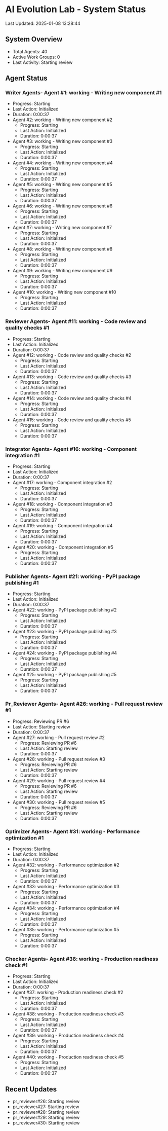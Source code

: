 # AI Evolution Lab - System Status
Last Updated: 2025-01-08 13:28:44

## System Overview
- Total Agents: 40
- Active Work Groups: 0
- Last Activity: Starting review

## Agent Status

### Writer Agents- Agent #1: working - Writing new component #1
  - Progress: Starting
  - Last Action: Initialized
  - Duration: 0:00:37
- Agent #2: working - Writing new component #2
  - Progress: Starting
  - Last Action: Initialized
  - Duration: 0:00:37
- Agent #3: working - Writing new component #3
  - Progress: Starting
  - Last Action: Initialized
  - Duration: 0:00:37
- Agent #4: working - Writing new component #4
  - Progress: Starting
  - Last Action: Initialized
  - Duration: 0:00:37
- Agent #5: working - Writing new component #5
  - Progress: Starting
  - Last Action: Initialized
  - Duration: 0:00:37
- Agent #6: working - Writing new component #6
  - Progress: Starting
  - Last Action: Initialized
  - Duration: 0:00:37
- Agent #7: working - Writing new component #7
  - Progress: Starting
  - Last Action: Initialized
  - Duration: 0:00:37
- Agent #8: working - Writing new component #8
  - Progress: Starting
  - Last Action: Initialized
  - Duration: 0:00:37
- Agent #9: working - Writing new component #9
  - Progress: Starting
  - Last Action: Initialized
  - Duration: 0:00:37
- Agent #10: working - Writing new component #10
  - Progress: Starting
  - Last Action: Initialized
  - Duration: 0:00:37

### Reviewer Agents- Agent #11: working - Code review and quality checks #1
  - Progress: Starting
  - Last Action: Initialized
  - Duration: 0:00:37
- Agent #12: working - Code review and quality checks #2
  - Progress: Starting
  - Last Action: Initialized
  - Duration: 0:00:37
- Agent #13: working - Code review and quality checks #3
  - Progress: Starting
  - Last Action: Initialized
  - Duration: 0:00:37
- Agent #14: working - Code review and quality checks #4
  - Progress: Starting
  - Last Action: Initialized
  - Duration: 0:00:37
- Agent #15: working - Code review and quality checks #5
  - Progress: Starting
  - Last Action: Initialized
  - Duration: 0:00:37

### Integrator Agents- Agent #16: working - Component integration #1
  - Progress: Starting
  - Last Action: Initialized
  - Duration: 0:00:37
- Agent #17: working - Component integration #2
  - Progress: Starting
  - Last Action: Initialized
  - Duration: 0:00:37
- Agent #18: working - Component integration #3
  - Progress: Starting
  - Last Action: Initialized
  - Duration: 0:00:37
- Agent #19: working - Component integration #4
  - Progress: Starting
  - Last Action: Initialized
  - Duration: 0:00:37
- Agent #20: working - Component integration #5
  - Progress: Starting
  - Last Action: Initialized
  - Duration: 0:00:37

### Publisher Agents- Agent #21: working - PyPI package publishing #1
  - Progress: Starting
  - Last Action: Initialized
  - Duration: 0:00:37
- Agent #22: working - PyPI package publishing #2
  - Progress: Starting
  - Last Action: Initialized
  - Duration: 0:00:37
- Agent #23: working - PyPI package publishing #3
  - Progress: Starting
  - Last Action: Initialized
  - Duration: 0:00:37
- Agent #24: working - PyPI package publishing #4
  - Progress: Starting
  - Last Action: Initialized
  - Duration: 0:00:37
- Agent #25: working - PyPI package publishing #5
  - Progress: Starting
  - Last Action: Initialized
  - Duration: 0:00:37

### Pr_Reviewer Agents- Agent #26: working - Pull request review #1
  - Progress: Reviewing PR #6
  - Last Action: Starting review
  - Duration: 0:00:37
- Agent #27: working - Pull request review #2
  - Progress: Reviewing PR #6
  - Last Action: Starting review
  - Duration: 0:00:37
- Agent #28: working - Pull request review #3
  - Progress: Reviewing PR #6
  - Last Action: Starting review
  - Duration: 0:00:37
- Agent #29: working - Pull request review #4
  - Progress: Reviewing PR #6
  - Last Action: Starting review
  - Duration: 0:00:37
- Agent #30: working - Pull request review #5
  - Progress: Reviewing PR #6
  - Last Action: Starting review
  - Duration: 0:00:37

### Optimizer Agents- Agent #31: working - Performance optimization #1
  - Progress: Starting
  - Last Action: Initialized
  - Duration: 0:00:37
- Agent #32: working - Performance optimization #2
  - Progress: Starting
  - Last Action: Initialized
  - Duration: 0:00:37
- Agent #33: working - Performance optimization #3
  - Progress: Starting
  - Last Action: Initialized
  - Duration: 0:00:37
- Agent #34: working - Performance optimization #4
  - Progress: Starting
  - Last Action: Initialized
  - Duration: 0:00:37
- Agent #35: working - Performance optimization #5
  - Progress: Starting
  - Last Action: Initialized
  - Duration: 0:00:37

### Checker Agents- Agent #36: working - Production readiness check #1
  - Progress: Starting
  - Last Action: Initialized
  - Duration: 0:00:37
- Agent #37: working - Production readiness check #2
  - Progress: Starting
  - Last Action: Initialized
  - Duration: 0:00:37
- Agent #38: working - Production readiness check #3
  - Progress: Starting
  - Last Action: Initialized
  - Duration: 0:00:37
- Agent #39: working - Production readiness check #4
  - Progress: Starting
  - Last Action: Initialized
  - Duration: 0:00:37
- Agent #40: working - Production readiness check #5
  - Progress: Starting
  - Last Action: Initialized
  - Duration: 0:00:37


## Recent Updates
- pr_reviewer#26: Starting review
- pr_reviewer#27: Starting review
- pr_reviewer#28: Starting review
- pr_reviewer#29: Starting review
- pr_reviewer#30: Starting review
